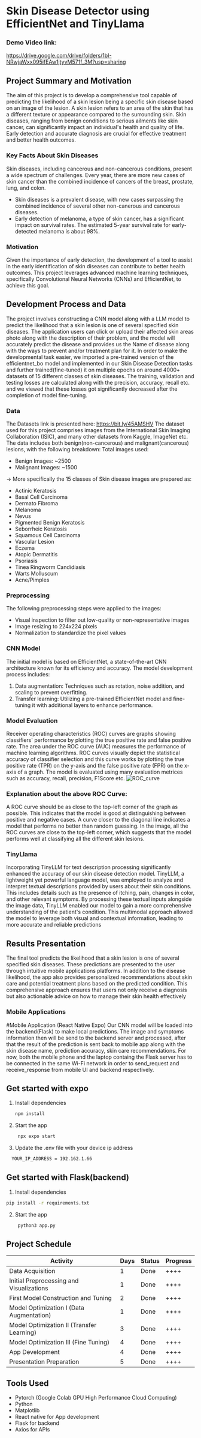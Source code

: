 # Skin Disease Detector using EfficientNet and TinyLlama
### Demo Video link: 
https://drive.google.com/drive/folders/1bI-NRwjaWxx095ifEAw1jtyvM571f_3M?usp=sharing
## Project Summary and Motivation
The aim of this project is to develop a comprehensive tool capable of predicting the likelihood of a skin lesion being a specific skin disease based on an image of the lesion. A skin lesion refers to an area of the skin that has a different texture or appearance compared to the surrounding skin. Skin diseases, ranging from benign conditions to serious ailments like skin cancer, can significantly impact an individual's health and quality of life. Early detection and accurate diagnosis are crucial for effective treatment and better health outcomes.
### Key Facts About Skin Diseases
Skin diseases, including cancerous and non-cancerous conditions, present a wide spectrum of challenges.
Every year, there are more new cases of skin cancer than the combined incidence of cancers of the breast, prostate, lung, and colon.
- Skin diseases is a prevalent disease, with new cases surpassing the combined incidence of several other non-canerous and cancerous diseases.
- Early detection of melanoma, a type of skin cancer, has a significant impact on survival rates. The estimated 5-year survival rate for early-detected melanoma is about 98%.

### Motivation

Given the importance of early detection, the development of a tool to assist in the early identification of skin diseases can contribute to better health outcomes.
This project leverages advanced machine learning techniques, specifically Convolutional Neural Networks (CNNs) and EfficientNet, to achieve this goal.

## Development Process and Data

The project involves constructing a CNN model along with a LLM model to predict the likelihood that a skin lesion is one of several specified skin diseases.
The application users can click or upload their affected skin areas photo along with the description of their problem, and the model will accurately predict the disease and provides
us the Name of disease along with the ways to prevent and/or treatment plan for it.
In order to make the developmental task easier, we imported a pre-trained version of the efficientnet_bo model and implemented in our Skin Disease Detection tasks and further trained(fine-tuned) it on multiple epochs on around 4000+ datasets of 15 different classes of skin diseases.
The training, validation and testing losses are calculated along with the precision, accuracy, recall etc. and we viewed that these losses got significantly decreased after the completion of model
fine-tuning.

### Data
The Datasets link is presented here: 
  https://bit.ly/45AMSHV
The dataset used for this project comprises images from the International Skin Imaging Collaboration (ISIC), and many other datasets from Kaggle, ImageNet etc.
The data includes both benign(non-cancerous) and malignant(cancerous) lesions, with the following breakdown:
Total images used:
- Benign Images: ~2500
- Malignant Images: ~1500
  
-> More specifically the 15 classes of Skin disease images are prepared as:  
- Actinic Keratosis  
- Basal Cell Carcinoma  
- Dermato Fibroma  
- Melanoma  
- Nevus  
- Pigmented Benign Keratosis  
- Seborrheic Keratosis  
- Squamous Cell Carcinoma  
- Vascular Lesion  
- Eczema  
- Atopic Dermatitis  
- Psoriasis  
- Tinea Ringworm Candidiasis  
- Warts Molluscum  
- Acne/Pimples  


### Preprocessing

The following preprocessing steps were applied to the images:

- Visual inspection to filter out low-quality or non-representative images
- Image resizing to 224x224 pixels
- Normalization to standardize the pixel values

### CNN Model

The initial model is based on EfficientNet, a state-of-the-art CNN architecture known for its efficiency and accuracy. The model development process includes:

1. Data augmentation: Techniques such as rotation, noise addition, and scaling to prevent overfitting.
2. Transfer learning: Utilizing a pre-trained EfficientNet model and fine-tuning it with additional layers to enhance performance.

### Model Evaluation
Receiver operating characteristics (ROC) curves are graphs showing classifiers' performance by plotting the true positive rate and false positive rate. The area under the ROC curve (AUC) measures the performance of machine learning algorithms. ROC curves visually depict the statistical accuracy of classifier selection and this curve works by plotting the true positive rate (TPR) on the y-axis and the false positive rate (FPR) on the x-axis of a graph.
The model is evaluated using many evaluation metrices such as accuracy, recall, precision, F1Score etc. 
![ROC_curve](https://github.com/karkidivya/Viveka-Hackathon/assets/83759652/418fa691-310b-4b39-9b6a-108c82938666)

### Explanation about the above ROC Curve: 
A ROC curve should be as close to the top-left corner of the graph as possible. This indicates that the model is good at distinguishing between positive and negative cases. A curve closer to the diagonal line indicates a model that performs no better than random guessing.
In the image, all the ROC curves are close to the top-left corner, which suggests that the model performs well at classifying all the different skin lesions. 

### TinyLlama
Incorporating TinyLLM for text description processing significantly enhanced the accuracy of our skin disease detection model. TinyLLM, a lightweight yet powerful language model, was employed to analyze and interpret textual descriptions provided by users about their skin conditions. This includes details such as the presence of itching, pain, changes in color, and other relevant symptoms. By processing these textual inputs alongside the image data, TinyLLM enabled our model to gain a more comprehensive understanding of the patient's condition. This multimodal approach allowed the model to leverage both visual and contextual information, leading to more accurate and reliable predictions

## Results Presentation
The final tool predicts the likelihood that a skin lesion is one of several specified skin diseases. These predictions are presented to the user through intuitive mobile applications platforms. In addition to the disease likelihood, the app also provides personalized recommendations about skin care and potential treatment plans based on the predicted condition. This comprehensive approach ensures that users not only receive a diagnosis but also actionable advice on how to manage their skin health effectively

### Mobile Applications
  #Mobile Application (React Native Expo)
Our CNN model will be loaded into the backend(Flask) to make local predictions. The image and symptoms information then will be send to the backend server and processed, after that the result of the prediction is sent back to mobile app along with the skin disease name, prediction accuracy, skin care recommendations.
For now, both the mobile phone and the laptop containg the Flask server has to be connected in the same Wi-Fi network in order to send_request and receive_response from mobile UI and backend respectively.

## Get started with expo
1. Install dependencies
   ```bash
   npm install
   ```
2. Start the app
   ```bash
    npx expo start
   ```
3. Update the .env file with your device ip address
  ```bash
    YOUR_IP_ADDRESS = 192.162.1.66 
   ```
## Get started with Flask(backend)
   1. Install dependencies
   ```bash
   pip install -r requirements.txt
   ```
2. Start the app
   ```bash
    python3 app.py
   ```

## Project Schedule

| Activity                           | Days | Status | Progress |
|------------------------------------|------|--------|----------|
| Data Acquisition                   | 1    | Done   | ++++     |
| Initial Preprocessing and Visualizations | 1 | Done | ++++ |
| First Model Construction and Tuning | 2 | Done | ++++ |
| Model Optimization I (Data Augmentation) | 1 | Done | ++++ |
| Model Optimization II (Transfer Learning) | 3| Done | ++++ |
| Model Optimization III (Fine Tuning) | 4| Done | ++++ |
| App Development            | 4   | Done| ++++     |
| Presentation Preparation           | 5   | Done   | ++++     |

## Tools Used

- Pytorch (Google Colab GPU High Performance Cloud Computing)
- Python
- Matplotlib
- React native for App development
- Flask for backend
- Axios for APIs




